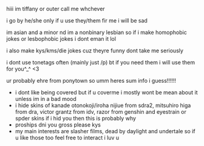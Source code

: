hiii im tiffany or outer call me whchever

i go by he/she only if u use they/them fir me i will be sad

im asian and a minor nd im a nonbinary lesbian so if i make homophobic jokes or lesbophobic jokes i dont eman it lol

i also make kys/kms/die jokes cuz theyre funny dont take me seriously

i dont use tonetags often (mainly just /p) bt if you need them i will use them for you^_^ <3

ur probably ehre from ponytown so umm heres sum info i guess!!!!!!
- i dont like being covered but if u coverme i mostly wont be mean about it unless im in a bad mood
- i hide skins of kanade otonokoji/iroha nijiue from sdra2, mitsuhiro higa from dra, victor grantz from idv, razor from genshin and eyestrain or spder skins if i hid you then this is probably why 
- proships dni you gross please kys
- my main interests are slasher films, dead by daylight and undertale so if u like those too feel free to interact i luv u

<!--
**BILLYLENZ/BILLYLENZ** is a ✨ _special_ ✨ repository because its `README.md` (this file) appears on your GitHub profile.

Here are some ideas to get you started:

- 🔭 I’m currently working on ...
- 🌱 I’m currently learning ...
- 👯 I’m looking to collaborate on ...
- 🤔 I’m looking for help with ...
- 💬 Ask me about ...
- 📫 How to reach me: ...
- 😄 Pronouns: ...
- ⚡ Fun fact: ...
-->
